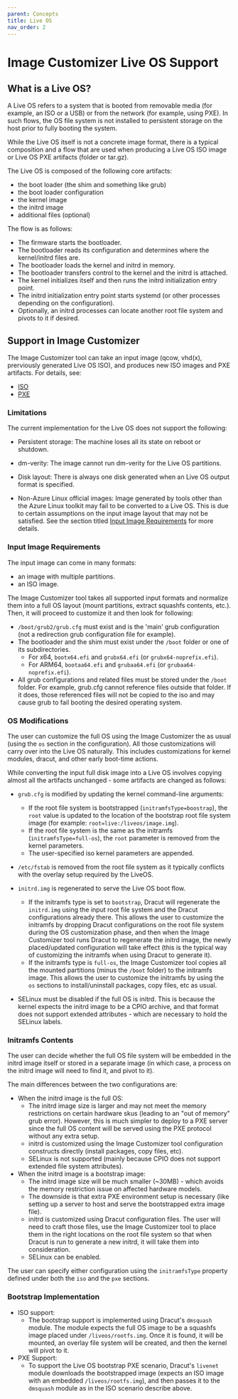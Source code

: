 ```yaml
---
parent: Concepts
title: Live OS
nav_order: 2
---
```


# Image Customizer Live OS Support

## What is a Live OS?

A Live OS refers to a system that is booted from removable media (for example,
an ISO or a USB) or from the network (for example, using PXE). In such flows,
the OS file system is not installed to persistent storage on the host prior to
fully booting the system.

While the Live OS itself is not a concrete image format, there is a typical
composition and a flow that are used when producing a Live OS ISO image or Live
OS PXE artifacts (folder or tar.gz).

The Live OS is composed of the following core artifacts:
- the boot loader (the shim and something like grub)
- the boot loader configuration
- the kernel image
- the initrd image
- additional files (optional)

The flow is as follows:
- The firmware starts the bootloader.
- The bootloader reads its configuration and determines where the kernel/initrd
  files are.
- The bootloader loads the kernel and initrd in memory.
- The bootloader transfers control to the kernel and the initrd is attached.
- The kernel initializes itself and then runs the initrd initialization entry
  point.
- The initrd initialization entry point starts systemd (or other processes
  depending on the configuration).
- Optionally, an initrd processes can locate another root file system and pivots
  to it if desired.

## Support in Image Customizer

The Image Customizer tool can take an input image (qcow, vhd(x), prerviously
generated Live OS ISO), and produces new ISO images and PXE artifacts. For
details, see:
- [ISO](./iso.md)
- [PXE](./pxe.md)

### Limitations

The current implementation for the Live OS does not support the following:

- Persistent storage: The machine loses all its state on reboot or shutdown.

- dm-verity: The image cannot run dm-verity for the Live OS partitions.

- Disk layout: There is always one disk generated when an Live OS output format
  is specified.
  
- Non-Azure Linux official images: Image generated by tools other than the Azure Linux
  toolkit may fail to be converted to a Live OS. This is due to certain assumptions
  on the input image layout that may not be satisfied. See the section titled
  [Input Image Requirements](#input-image-requirements) for more details.

### Input Image Requirements

The input image can come in many formats:
- an image with multiple partitions.
- an ISO image.

The Image Customizer tool takes all supported input formats and normalize them
into a full OS layout (mount partitions, extract squashfs contents, etc.).
Then, it will proceed to customize it and then look for following:

- `/boot/grub2/grub.cfg` must exist and is the 'main' grub configuration (not
  a redirection grub configuration file for example).
- The bootloader and the shim must exist under the `/boot` folder or one of
  its subdirectories.
  - For x64, `bootx64.efi` and `grubx64.efi` (or `grubx64-noprefix.efi`).
  - For ARM64, `bootaa64.efi` and `grubaa64.efi` (or `grubaa64-noprefix.efi`).
- All grub configurations and related files must be stored under the `/boot`
  folder. For example, grub.cfg cannot reference files outside that folder.
  If it does, those referenced files will not be copied to the iso and may
  cause grub to fail booting the desired operating system.

### OS Modifications

The user can customize the full OS using the Image Customizer the as usual (using
the `os` section in the configuration). All those customizations will carry over
into the Live OS naturally. This includes customizations for kernel modules,
dracut, and other early boot-time actions.

While converting the input full disk image into a Live OS involves copying
almost all the artifacts unchanged - some artifacts are changed as follows:

- `grub.cfg` is modified by updating the kernel command-line arguments:
  - If the root file system is bootstrapped (`initramfsType=boostrap`), the
    `root` value is updated to the location of the bootstrap root file system
    image (for example: `root=live:/liveos/image.img`).
  - If the root file system is the same as the initramfs (`initramfsType=full-os`),
    the `root` parameter is removed from the kernel parameters.
  - The user-specified iso kernel parameters are appended.

- `/etc/fstab` is removed from the root file system as it typically conflicts
  with the overlay setup required by the LiveOS.

- `initrd.img` is regenerated to serve the Live OS boot flow.
  - If the initramfs type is set to `bootstrap`, Dracut will regenerate the
    `initrd.img` using the input root file system and the Dracut configurations
    already there. This allows the user to customize the initramfs by dropping
    Dracut configurations on the root file system during the OS customization
    phase, and then when the Image Customizer tool runs Dracut to regenerate the
    initrd image, the newly placed/updated configuration will take effect (this
    is the typical way of customizing the initramfs when using Dracut to generate
    it).
  - If the initramfs type is `full-os`, the Image Customizer tool copies all the
    mounted partitions (minus the `/boot` folder) to the initramfs image. This
    allows the user to customize the initramfs by using the `os` sections to
    install/uninstall packages, copy files, etc as usual.

- SELinux must be disabled if the full OS is initrd. This is because the kernel
  expects the initrd image to be a CPIO archive, and that format does not
  support extended attributes - which are necessary to hold the SELinux labels.    

### Initramfs Contents

The user can decide whether the full OS file system will be embedded in the
initrd image itself or stored in a separate image (in which case, a process
on the initrd image will need to find it, and pivot to it).

The main differences between the two configurations are:
- When the initrd image is the full OS:
  - The initrd image size is larger and may not meet the memory restrictions on
    certain hardware skus (leading to an "out of memory" grub error). However,
    this is much simpler to deploy to a PXE server since the full OS content
    will be served using the PXE protocol without any extra setup.
  - initrd is customized using the Image Customizer tool configuration constructs
    directly (install packages, copy files, etc).
  - SELinux is not supported (mainly because CPIO does not support extended file
    system attributes).
- When the initrd image is a bootstrap image:
  - The initrd image size will be much smaller (~30MB) - which avoids the memory
    restriction issue on affected hardware models.
  - The downside is that extra PXE environment setup is necessary (like setting up
    a server to host and serve the bootstrapped extra image file).
  - initrd is customized using Dracut configuration files. The user will need to
    craft those files, use the Image Customizer tool to place them in the right
    locations on the root file system so that when Dracut is run to generate a
    new initrd, it will take them into consideration.
  - SELinux can be enabled.

The user can specify either configuration using the `initramfsType` property
defined under both the `iso` and the `pxe` sections.

### Bootstrap Implementation

- ISO support:
  - The bootstrap support is implemented using Dracut's `dmsquash` module. The
    module expects the full OS image to be a squashfs image placed under
    `/liveos/rootfs.img`. Once it is found, it will be mounted, an overlay file
    system will be created, and then the kernel will pivot to it.
- PXE Support:
  - To support the Live OS bootstrap PXE scenario, Dracut's `livenet` module
    downloads the bootstrapped image (expects an ISO image with an embedded
    `/liveos/rootfs.img`), and then passes it to the `dmsquash` module as in
    the ISO scenario describe above.
